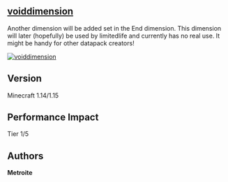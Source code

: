 ## [voiddimension](https://download.metroite.de/#/home?url=https://github.com/Metroite/datapacks/tree/1.14/voiddimension&rootDirectory=false)

Another dimension will be added set in the End dimension. This dimension will later (hopefully) be used by limitedlife and currently has no real use. It might be handy for other datapack creators!

<a href="https://download.metroite.de/#/home?url=https://github.com/Metroite/datapacks/tree/1.14/voiddimension&rootDirectory=false" rel="Wow, so mystical">![voiddimension](voiddimension.png?raw=true "Wow, so mystical")</a>

## Version

Minecraft 1.14/1.15

## Performance Impact

Tier 1/5

## Authors

**Metroite**
